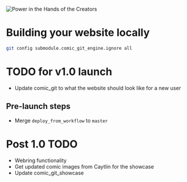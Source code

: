 ![Power in the Hands of the Creators](https://github.com/ryanvilbrandt/comic_git/raw/docs/docs/img/comic_git_small.png)

# Building your website locally

```bash
git config submodule.comic_git_engine.ignore all
```

# TODO for v1.0 launch

* Update comic_git to what the website should look like for a new user

## Pre-launch steps

* Merge `deploy_from_workflow` to `master`

# Post 1.0 TODO

* Webring functionality
* Get updated comic images from Caytlin for the showcase
* Update comic_git_showcase